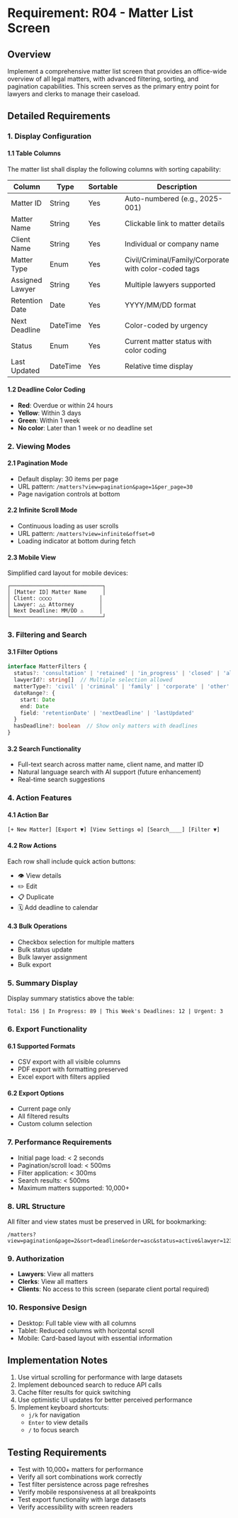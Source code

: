 # Requirement: R04 - Matter List Screen

## Overview
Implement a comprehensive matter list screen that provides an office-wide overview of all legal matters, with advanced filtering, sorting, and pagination capabilities. This screen serves as the primary entry point for lawyers and clerks to manage their caseload.

## Detailed Requirements

### 1. Display Configuration

#### 1.1 Table Columns
The matter list shall display the following columns with sorting capability:

| Column | Type | Sortable | Description |
|--------|------|----------|-------------|
| Matter ID | String | Yes | Auto-numbered (e.g., 2025-001) |
| Matter Name | String | Yes | Clickable link to matter details |
| Client Name | String | Yes | Individual or company name |
| Matter Type | Enum | Yes | Civil/Criminal/Family/Corporate with color-coded tags |
| Assigned Lawyer | String | Yes | Multiple lawyers supported |
| Retention Date | Date | Yes | YYYY/MM/DD format |
| Next Deadline | DateTime | Yes | Color-coded by urgency |
| Status | Enum | Yes | Current matter status with color coding |
| Last Updated | DateTime | Yes | Relative time display |

#### 1.2 Deadline Color Coding
- **Red**: Overdue or within 24 hours
- **Yellow**: Within 3 days
- **Green**: Within 1 week
- **No color**: Later than 1 week or no deadline set

### 2. Viewing Modes

#### 2.1 Pagination Mode
- Default display: 30 items per page
- URL pattern: `/matters?view=pagination&page=1&per_page=30`
- Page navigation controls at bottom

#### 2.2 Infinite Scroll Mode
- Continuous loading as user scrolls
- URL pattern: `/matters?view=infinite&offset=0`
- Loading indicator at bottom during fetch

#### 2.3 Mobile View
Simplified card layout for mobile devices:
```
┌─────────────────────────────┐
│ [Matter ID] Matter Name     │
│ Client: ○○○○               │
│ Lawyer: △△ Attorney        │
│ Next Deadline: MM/DD ⚠️     │
└─────────────────────────────┘
```

### 3. Filtering and Search

#### 3.1 Filter Options
```typescript
interface MatterFilters {
  status?: 'consultation' | 'retained' | 'in_progress' | 'closed' | 'all'
  lawyerId?: string[]  // Multiple selection allowed
  matterType?: 'civil' | 'criminal' | 'family' | 'corporate' | 'other'
  dateRange?: {
    start: Date
    end: Date
    field: 'retentionDate' | 'nextDeadline' | 'lastUpdated'
  }
  hasDeadline?: boolean  // Show only matters with deadlines
}
```

#### 3.2 Search Functionality
- Full-text search across matter name, client name, and matter ID
- Natural language search with AI support (future enhancement)
- Real-time search suggestions

### 4. Action Features

#### 4.1 Action Bar
```
[+ New Matter] [Export ▼] [View Settings ⚙️] [Search____] [Filter ▼]
```

#### 4.2 Row Actions
Each row shall include quick action buttons:
- 👁️ View details
- ✏️ Edit
- 📋 Duplicate
- 🗓️ Add deadline to calendar

#### 4.3 Bulk Operations
- Checkbox selection for multiple matters
- Bulk status update
- Bulk lawyer assignment
- Bulk export

### 5. Summary Display
Display summary statistics above the table:
```
Total: 156 | In Progress: 89 | This Week's Deadlines: 12 | Urgent: 3
```

### 6. Export Functionality

#### 6.1 Supported Formats
- CSV export with all visible columns
- PDF export with formatting preserved
- Excel export with filters applied

#### 6.2 Export Options
- Current page only
- All filtered results
- Custom column selection

### 7. Performance Requirements

- Initial page load: < 2 seconds
- Pagination/scroll load: < 500ms
- Filter application: < 300ms
- Search results: < 500ms
- Maximum matters supported: 10,000+

### 8. URL Structure
All filter and view states must be preserved in URL for bookmarking:
```
/matters?view=pagination&page=2&sort=deadline&order=asc&status=active&lawyer=123
```

### 9. Authorization

- **Lawyers**: View all matters
- **Clerks**: View all matters
- **Clients**: No access to this screen (separate client portal required)

### 10. Responsive Design

- Desktop: Full table view with all columns
- Tablet: Reduced columns with horizontal scroll
- Mobile: Card-based layout with essential information

## Implementation Notes

1. Use virtual scrolling for performance with large datasets
2. Implement debounced search to reduce API calls
3. Cache filter results for quick switching
4. Use optimistic UI updates for better perceived performance
5. Implement keyboard shortcuts:
   - `j/k` for navigation
   - `Enter` to view details
   - `/` to focus search

## Testing Requirements

- Test with 10,000+ matters for performance
- Verify all sort combinations work correctly
- Test filter persistence across page refreshes
- Verify mobile responsiveness at all breakpoints
- Test export functionality with large datasets
- Verify accessibility with screen readers